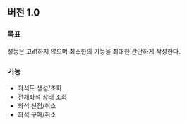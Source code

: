 ## 버전 1.0

### 목표

성능은 고려하지 않으며 최소한의 기능을 최대한 간단하게 작성한다.

### 기능

-   좌석도 생성/조회
-   전체좌석 상태 조회
-   좌석 선점/취소
-   좌석 구매/취소
